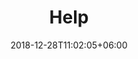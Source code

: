 ---
title: "Help"
description: "optional text, displayed below the label when viewing a collection"
date: 2018-12-28T11:02:05+06:00
icon: "ti-info-alt"
type: "pages"
weight: 1
---